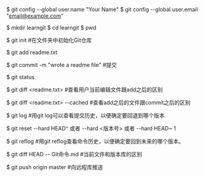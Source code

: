 $ git config --global user.name "Your Name"
$ git config --global user.email "email@example.com"

$ mkdir learngit
$ cd learngit
$ pwd

$ git init #在文件夹中初始化Git仓库

$ git add readme.txt

$ git commit -m "wrote a readme file" #提交

$ git status

$ git diff <readme.txt> #查看用户当前编辑文件跟add之后的区别

$ git diff <readme.txt> --cached #查看add之后的文件跟commit之后的区别

$ git log #用git log可以查看提交历史，以便确定要回退到哪个版本

$ git reset --hard HEAD^ 或者 --hard <版本号> 或者 --hard HEAD~ 1

$ git reflog #用git reflog查看命令历史，以便确定要回到未来的哪个版本。

$ git diff HEAD -- Git命令.md #当前文件和版本库的区别

$ git push origin master #向远程库推送